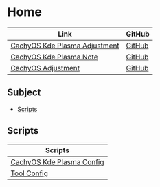 

# Home

| Link | GitHub |
| ---- | ------ |
| [CachyOS Kde Plasma Adjustment](https://samwhelp.github.io/cachyos-kde-plasma-adjustment/) | [GitHub](https://github.com/samwhelp/cachyos-kde-plasma-adjustment) |
| [CachyOS Kde Plasma Note](https://samwhelp.github.io/note-about-cachyos-kde-plasma/) | [GitHub](https://github.com/samwhelp/note-about-cachyos-kde-plasma) |
| [CachyOS Adjustment](https://samwhelp.github.io/cachyos-adjustment/) | [GitHub](https://github.com/samwhelp/cachyos-adjustment) |




## Subject

* [Scripts](#scripts)




## Scripts

| Scripts |
| ---- |
| [CachyOS Kde Plasma Config](https://github.com/samwhelp/cachyos-kde-plasma-adjustment/tree/main/prototype/main/kde-config/locale/en_us/Breeze-Dark) |
| [Tool Config](https://github.com/samwhelp/cachyos-kde-plasma-adjustment/tree/main/prototype/main/tool-config) |
